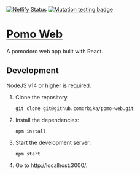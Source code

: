 [![Netlify Status](https://api.netlify.com/api/v1/badges/aab24164-4285-45ed-895d-dd2fcccad041/deploy-status)](https://app.netlify.com/sites/pomo-web/deploys)
[![Mutation testing badge](https://img.shields.io/endpoint?style=flat&url=https%3A%2F%2Fbadge-api.stryker-mutator.io%2Fgithub.com%2Frbika%2Fpomo-web%2Fmain)](https://dashboard.stryker-mutator.io/reports/github.com/rbika/pomo-web/main)

# [Pomo Web](https://pomo-web.netlify.app/)

A pomodoro web app built with React.

## Development

NodeJS v14 or higher is required.

1. Clone the repository.

   ```
   git clone git@github.com:rbika/pomo-web.git
   ```

2. Install the dependencies:

   ```
   npm install
   ```

3. Start the development server:

   ```
   npm start
   ```

4. Go to http://localhost:3000/.
